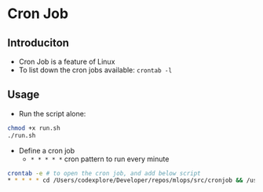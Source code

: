 # Cron Job

## Introduciton

- Cron Job is a feature of Linux
- To list down the cron jobs available: `crontab -l`

## Usage

- Run the script alone:

```bash
chmod +x run.sh
./run.sh
```

- Define a cron job
  - `* * * * *` cron pattern to run every minute

```bash
crontab -e # to open the cron job, and add below script
* * * * * cd /Users/codexplore/Developer/repos/mlops/src/cronjob && /usr/bin/env bash run.sh >> logs/cron_iris.log 2>&1
```
